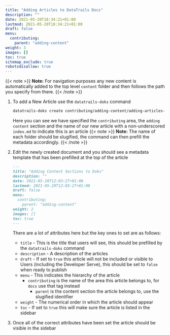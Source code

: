 ```yaml
---
title: "Adding Articles to DataTrails Docs"
description: ""
date: 2021-05-20T18:34:21+01:00
lastmod: 2021-05-20T18:34:21+01:00
draft: false
menu:
  contributing:
    parent: "adding-content"
weight: 3
images: []
toc: true
sitemap_exclude: true
robotsdisallow: true
---
```


{{< note >}}
**Note:** For navigation purposes any new content is automatically added to the top level `content` folder and then follows the path you specify from there.
{{< /note >}}

1. To add a New Article use the `datatrails-doks` command

    ```bash
    datatrails-doks create contributing/adding-content/adding-articles-to-doks/index.md
    ```

    Here you can see we have specified the `contributing` area, the `adding content` section and the name of our new article with a non-underscored `index.md` to indicate this is an article
{{< note >}}
**Note:** The name of each folder should be slugified, the command can then prefill the metadata accordingly.
{{< /note >}}
1. Edit the newly created document and you should see a metadata template that has been prefilled at the top of the article

      ```markdown
      ---
      title: "Adding Content Sections to Doks"
      description: ""
      date: 2021-05-20T12:03:27+01:00
      lastmod: 2021-05-20T12:03:27+01:00
      draft: false
      menu:
        contributing:
          parent: "adding-content"
      weight: 2
      images: []
      toc: true
      ---
      ```

      There are a lot of attributes here but the key ones to set are as follows:
      * `title` - This is the title that users will see, this should be prefilled by the `datatrails-doks` command
      * `description` - A description of the articles
      * `draft` - If set to `true` this article will not be included or visible to Users (including the Developer Serve), this should be set to `false` when ready to publish
      * `menu` - This indicates the hierarchy of the article
          * `contributing` is the name of the area this article belongs to, for `docs` use that tag instead
              * `parent` is the content section the article belongs to, use the slugified identifier
      * `weight` - The numerical order in which the article should appear
      * `toc` - If set to `true` this will make sure the article is listed in the sidebar
1. Once all of the correct attributes have been set the article should be visible in the sidebar

